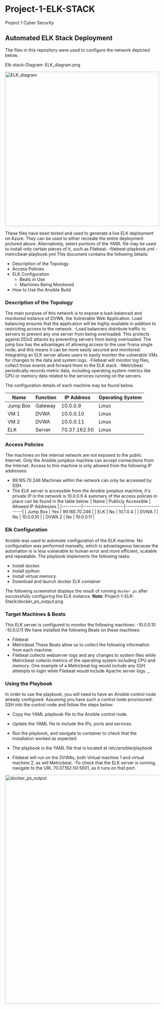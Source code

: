 # Project-1-ELK-STACK
Project 1 Cyber Security 
## Automated ELK Stack Deployment
The files in this repository were used to configure the network depicted below.

Elk-stack-Diagram: ELK_diagram.png

<img width="503" alt="ELK_diagram" src="https://user-images.githubusercontent.com/81538423/133945274-c4b62581-fe9f-4f94-8110-364abc7f3005.png">

These files have been tested and used to generate a live ELK deployment on Azure. They can be used to either recreate the entire deployment pictured above. Alternatively, select portions of the YAML file may be used to install only certain pieces of it, such as Filebeat.
  -filebeat-playbook.yml
  -metricbeat-playbook.yml
This document contains the following details:
- Description of the Topology
- Access Policies
- ELK Configuration
  - Beats in Use
  - Machines Being Monitored
- How to Use the Ansible Build

### Description of the Topology
The main purpose of this network is to expose a load-balanced and monitored instance of DVWA, the Vulnerable Web Application.
Load balancing ensures that the application will be highly available in addition to restricting access to the network.
-Load balancers distribute traffic to servers to prevent any one server from being overloaded. This protects against DDoS attacks by preventing servers from being overloaded. The jump box has the advantages of allowing access to the user froma single node, and this means it can be more easily secured and monitored. 
Integrating an ELK server allows users to easily monitor the vulnerable VMs for changes to the data and system logs.
-Filebeat will monitor log files, collect those events and forward them to the ELK stack. 
-Metricbeat periodically records metric data, including operating system metrics like CPU or memory data related to the services running on the servers. 

The configuration details of each machine may be found below.

| Name     | Function | IP Address | Operating System |
|----------|----------|------------|------------------|
| Jump Box | Gateway  | 10.0.0.9   | Linux            |
| VM 1     | DVWA     | 10.0.0.10  | Linux            |
| VM 2     | DVWA     | 10.0.0.11  | Linux            |
| ELK      | Server   |70.37.162.50| Linux            |


### Access Policies
The machines on the internal network are not exposed to the public Internet.
Only the Ansible jumpbox machine can accept connections from the Internet. Access to this machine is only allowed from the following IP addresses:
-  99.165.70.246
Machines within the network can only be accessed by SSH.
- The ELK server is accessible from the Ansible jumpbox machine, it's private IP in the network is 10.0.0.9
A summary of the access policies in place can be found in the table below.
| Name     | Publicly Accessible | Allowed IP Addresses |
|----------|---------------------|----------------------|
| Jump Box | Yes                 |  99.165.70.246       |
| ELK      | No                  |   10.1.0.4           |
| DVWA 1   | No                  |   10.0.0.10          |
| DVWA 2   | No                  |   10.0.0.11          |

### Elk Configuration
Ansible was used to automate configuration of the ELK machine. No configuration was performed manually, which is advantageous because the automation is is less vulnerable to human error and more efficient, scalable and repeatable.
The playbook implements the following tasks:
- Install docker.
- Install python.
- Install virtual memory.
- Download and launch docker ELK container

The following screenshot displays the result of running `docker ps` after successfully configuring the ELK instance.
**Note**: 
Project-1-ELK-Stack/docker_ps_output.png

### Target Machines & Beats
This ELK server is configured to monitor the following machines:
-10.0.0.10
-10.0.0.11
We have installed the following Beats on these machines:
- Filebeat
- Metricbeat
These Beats allow us to collect the following information from each machine:
- Filebeat collects webserver logs and any changes to system files while Metricbeat collects metrics of the operating system including CPU and memory. One example of a Metricbeat log would include any SSH attempts to login while Filebeat would include Apache server logs. _

### Using the Playbook
In order to use the playbook, you will need to have an Ansible control node already configured. Assuming you have such a control node provisioned:
SSH into the control node and follow the steps below:
- Copy the YAML playbook file to the Ansible control node.
- Update the  YAML file to include the IPs, ports and services. 
- Run the playbook, and navigate to container to check that the installation worked as expected.

- The playbook is the YAML file that is located at  /etc/ansible/playbook
- Filebeat will run on the DVWAs, both Virtual machine 1 and virtual machine 2, as will Metricbeat.
-To check that the ELK server is running, navigate to the URL 70.37.162.50:5601, as it runs on that port.

<img width="745" alt="docker_ps_output" src="https://user-images.githubusercontent.com/81538423/133945258-c608c69b-6703-4f6a-a0e5-4af55b69ee98.png">

